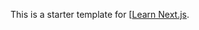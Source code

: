 This is a starter template for [[Learn Next.js](https://nextjs.org/learn](https://yonazu-blog.vercel.app)https://yonazu-blog.vercel.app).
